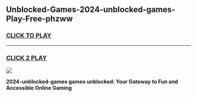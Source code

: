 
## Unblocked-Games-2024-unblocked-games-Play-Free-phzww
<h3>
<a href="https://premium76.site?title=2024-unblocked-games&ref=09A">CLICK TO PLAY</a></h3>
<hr>

<h3>
<a href="https://premium76.site?title=2024-unblocked-games&ref=09A">CLICK 2 PLAY</a>
  
</h3>

<a href="https://premium76.site?title=2024-unblocked-games&ref=09A"><img src="https://clearcache.store/games.png"></a>


**2024-unblocked-games games unblocked: Your Gateway to Fun and Accessible Online Gaming**
